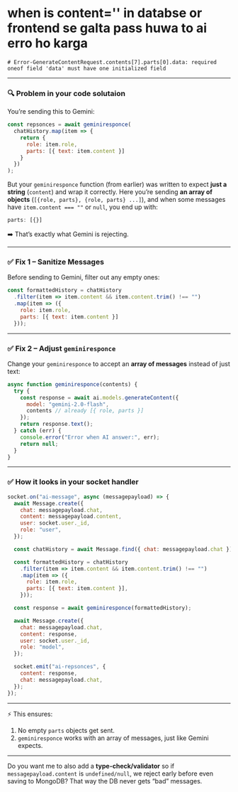 # when is content='' in databse or frontend se galta pass huwa to ai erro ho karga 


```
# Error-GenerateContentRequest.contents[7].parts[0].data: required oneof field 'data' must have one initialized field

```

---

### 🔍 Problem in your code solutaion 

You’re sending this to Gemini:

```js
const repsonces = await geminiresponce(
  chatHistory.map(item => {
    return {
      role: item.role,
      parts: [{ text: item.content }]
    }
  })
);
```

But your `geminiresponce` function (from earlier) was written to expect **just a string** (`content`) and wrap it correctly.
Here you’re sending **an array of objects** (`[{role, parts}, {role, parts} ...]`), and when some messages have `item.content === ""` or `null`, you end up with:

```js
parts: [{}]
```

➡️ That’s exactly what Gemini is rejecting.

---

### ✅ Fix 1 – Sanitize Messages

Before sending to Gemini, filter out any empty ones:

```js
const formattedHistory = chatHistory
  .filter(item => item.content && item.content.trim() !== "")
  .map(item => ({
    role: item.role,
    parts: [{ text: item.content }]
  }));
```

---

### ✅ Fix 2 – Adjust `geminiresponce`

Change your `geminiresponce` to accept an **array of messages** instead of just text:

```js
async function geminiresponce(contents) {
  try {
    const response = await ai.models.generateContent({
      model: "gemini-2.0-flash",
      contents // already [{ role, parts }]
    });
    return response.text();
  } catch (err) {
    console.error("Error when AI answer:", err);
    return null;
  }
}
  ```

---

### ✅ How it looks in your socket handler

```js
socket.on("ai-message", async (messagepayload) => {
  await Message.create({
    chat: messagepayload.chat,
    content: messagepayload.content,
    user: socket.user._id,
    role: "user",
  });

  const chatHistory = await Message.find({ chat: messagepayload.chat });

  const formattedHistory = chatHistory
    .filter(item => item.content && item.content.trim() !== "")
    .map(item => ({
      role: item.role,
      parts: [{ text: item.content }],
    }));

  const response = await geminiresponce(formattedHistory);

  await Message.create({
    chat: messagepayload.chat,
    content: response,
    user: socket.user._id,
    role: "model",
  });

  socket.emit("ai-repsonces", {
    content: response,
    chat: messagepayload.chat,
  });
});
```

---

⚡ This ensures:

1. No empty `parts` objects get sent.
2. `geminiresponce` works with an array of messages, just like Gemini expects.

---

Do you want me to also add a **type-check/validator** so if `messagepayload.content` is `undefined/null`, we reject early before even saving to MongoDB? That way the DB never gets “bad” messages.
